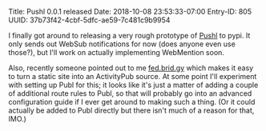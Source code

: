 Title: Pushl 0.0.1 released
Date: 2018-10-08 23:53:33-07:00
Entry-ID: 805
UUID: 37b73f42-4cbf-5dfc-ae59-7c481c9b9954

I finally got around to releasing a very rough prototype of [Pushl](http://github.com/PlaidWeb/Pushl) to pypi. It only sends out WebSub notifications for now (does anyone even use those?), but I'll work on actually implementing WebMention soon.

Also, recently someone pointed out to me [fed.brid.gy](https://fed.brid.gy) which makes it easy to turn a static site into an ActivityPub source. At some point I'll experiment with setting up Publ for this; it looks like it's just a matter of adding a couple of additional route rules to Publ, so that will probably go into an advanced configuration guide if I ever get around to making such a thing. (Or it could actually be added to Publ directly but there isn't much of a reason for that, IMO.)